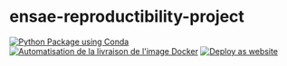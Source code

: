 # ensae-reproductibility-project

[![Python Package using Conda](https://github.com/linogaliana/ensae-reproductibilite-projet-1/actions/workflows/python-package-conda.yml/badge.svg)](https://github.com/linogaliana/ensae-reproductibilite-projet-1/actions/workflows/python-package-conda.yml)
[![Automatisation de la livraison de l'image Docker](https://github.com/linogaliana/ensae-reproductibilite-projet-1/actions/workflows/docker.yml/badge.svg)](https://github.com/linogaliana/ensae-reproductibilite-projet-1/actions/workflows/docker.yml)
[![Deploy as website](https://github.com/linogaliana/ensae-reproductibilite-projet-1/actions/workflows/report.yml/badge.svg)](https://github.com/linogaliana/ensae-reproductibilite-projet-1/actions/workflows/report.yml)